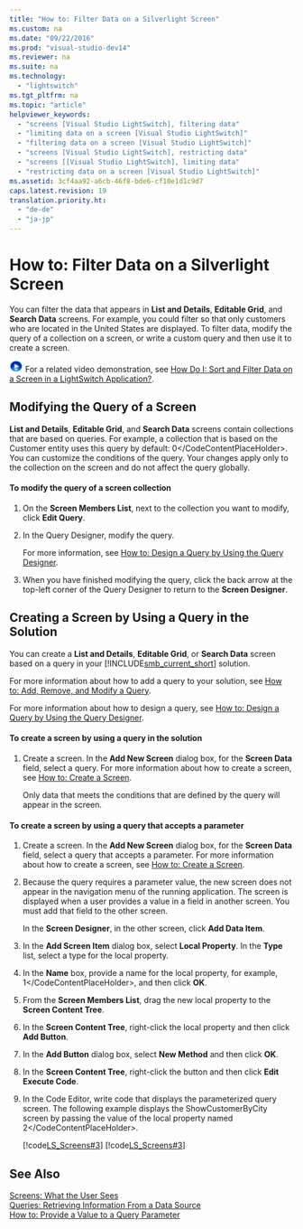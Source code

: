 ```yaml
---
title: "How to: Filter Data on a Silverlight Screen"
ms.custom: na
ms.date: "09/22/2016"
ms.prod: "visual-studio-dev14"
ms.reviewer: na
ms.suite: na
ms.technology: 
  - "lightswitch"
ms.tgt_pltfrm: na
ms.topic: "article"
helpviewer_keywords: 
  - "screens [Visual Studio LightSwitch], filtering data"
  - "limiting data on a screen [Visual Studio LightSwitch]"
  - "filtering data on a screen [Visual Studio LightSwitch]"
  - "screens [Visual Studio LightSwitch], restricting data"
  - "screens [[Visual Studio LightSwitch], limiting data"
  - "restricting data on a screen [Visual Studio LightSwitch]"
ms.assetid: 3cf4aa92-a6cb-46f8-bde6-cf10e1d1c9d7
caps.latest.revision: 19
translation.priority.ht: 
  - "de-de"
  - "ja-jp"
---
```

# How to: Filter Data on a Silverlight Screen
You can filter the data that appears in **List and Details**, **Editable Grid**, and **Search Data** screens. For example, you could filter so that only customers who are located in the United States are displayed. To filter data, modify the query of a collection on a screen, or write a custom query and then use it to create a screen.  
  
 ![link to video](../vs140/media/playvideo.gif "PlayVideo") For a related video demonstration, see [How Do I: Sort and Filter Data on a Screen in a LightSwitch Application?](http://go.microsoft.com/fwlink/?LinkID=205130).  
  
## Modifying the Query of a Screen  
 **List and Details**, **Editable Grid**, and **Search Data** screens contain collections that are based on queries. For example, a collection that is based on the Customer entity uses this query by default: <CodeContentPlaceHolder>0\</CodeContentPlaceHolder>. You can customize the conditions of the query. Your changes apply only to the collection on the screen and do not affect the query globally.  
  
#### To modify the query of a screen collection  
  
1.  On the **Screen Members List**, next to the collection you want to modify, click **Edit Query**.  
  
2.  In the Query Designer, modify the query.  
  
     For more information, see [How to: Design a Query by Using the Query Designer](../vs140/how-to--design-a-query-by-using-the-query-designer.md).  
  
3.  When you have finished modifying the query, click the back arrow at the top-left corner of the Query Designer to return to the **Screen Designer**.  
  
## Creating a Screen by Using a Query in the Solution  
 You can create a **List and Details**, **Editable Grid**, or **Search Data** screen based on a query in your [!INCLUDE[smb_current_short](../vs140/includes/smb_current_short_md.md)] solution.  
  
 For more information about how to add a query to your solution, see [How to: Add, Remove, and Modify a Query](../vs140/how-to--add--remove--and-modify-a-query.md).  
  
 For more information about how to design a query, see [How to: Design a Query by Using the Query Designer](../vs140/how-to--design-a-query-by-using-the-query-designer.md).  
  
#### To create a screen by using a query in the solution  
  
1.  Create a screen. In the **Add New Screen** dialog box, for the **Screen Data** field, select a query. For more information about how to create a screen, see [How to: Create a Screen](../vs140/how-to--create-a-silverlight-screen.md).  
  
     Only data that meets the conditions that are defined by the query will appear in the screen.  
  
#### To create a screen by using a query that accepts a parameter  
  
1.  Create a screen. In the **Add New Screen** dialog box, for the **Screen Data** field, select a query that accepts a parameter. For more information about how to create a screen, see [How to: Create a Screen](../vs140/how-to--create-a-silverlight-screen.md).  
  
2.  Because the query requires a parameter value, the new screen does not appear in the navigation menu of the running application. The screen is displayed when a user provides a value in a field in another screen. You must add that field to the other screen.  
  
     In the **Screen Designer**, in the other screen, click **Add Data Item**.  
  
3.  In the **Add Screen Item** dialog box, select **Local Property**. In the **Type** list, select a type for the local property.  
  
4.  In the **Name** box, provide a name for the local property, for example, <CodeContentPlaceHolder>1\</CodeContentPlaceHolder>, and then click **OK**.  
  
5.  From the **Screen Members List**, drag the new local property to the **Screen Content Tree**.  
  
6.  In the **Screen Content Tree**, right-click the local property and then click **Add Button**.  
  
7.  In the **Add Button** dialog box, select **New Method** and then click **OK**.  
  
8.  In the **Screen Content Tree**, right-click the button and then click **Edit Execute Code**.  
  
9. In the Code Editor, write code that displays the parameterized query screen. The following example displays the ShowCustomerByCity screen by passing the value of the local property named <CodeContentPlaceHolder>2\</CodeContentPlaceHolder>.  
  
     [!code[LS_Screens#3](../vs140/codesnippet/CSharp/how-to--filter-data-on-a-silverlight-screen_1.cs)]
[!code[LS_Screens#3](../vs140/codesnippet/VisualBasic/how-to--filter-data-on-a-silverlight-screen_1.vb)]  
  
## See Also  
 [Screens: What the User Sees](../vs140/screens--the-user-interface-of-your-lightswitch-application.md)   
 [Queries: Retrieving Information From a Data Source](../vs140/queries--retrieving-information-from-a-data-source.md)   
 [How to: Provide a Value to a Query Parameter](../vs140/how-to--provide-a-value-to-a-query-parameter.md)